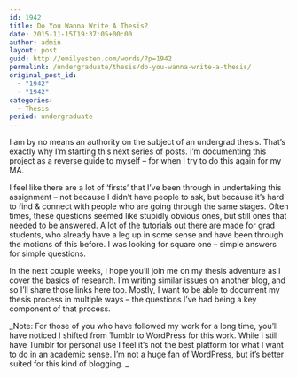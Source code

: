 ```yaml
---
id: 1942
title: Do You Wanna Write A Thesis?
date: 2015-11-15T19:37:05+00:00
author: admin
layout: post
guid: http://emilyesten.com/words/?p=1942
permalink: /undergraduate/thesis/do-you-wanna-write-a-thesis/
original_post_id:
  - "1942"
  - "1942"
categories:
  - Thesis
period: undergraduate
---
```

I am by no means an authority on the subject of an undergrad thesis. That’s exactly why I’m starting this next series of posts. I’m documenting this project as a reverse guide to myself &#8211; for when I try to do this again for my MA.

I feel like there are a lot of ‘firsts’ that I’ve been through in undertaking this assignment &#8211; not because I didn’t have people to ask, but because it’s hard to find & connect with people who are going through the same stages. Often times, these questions seemed like stupidly obvious ones, but still ones that needed to be answered. A lot of the tutorials out there are made for grad students, who already have a leg up in some sense and have been through the motions of this before. I was looking for square one &#8211; simple answers for simple questions.

In the next couple weeks, I hope you’ll join me on my thesis adventure as I cover the basics of research. I’m writing similar issues on another blog, and so I’ll share those links here too. Mostly, I want to be able to document my thesis process in multiple ways &#8211; the questions I’ve had being a key component of that process.

<!--more-->

_Note: For those of you who have followed my work for a long time, you&#8217;ll have noticed I shifted from Tumblr to WordPress for this work. While I still have Tumblr for personal use I feel it&#8217;s not the best platform for what I want to do in an academic sense. I&#8217;m not a huge fan of WordPress, but it&#8217;s better suited for this kind of blogging. _
